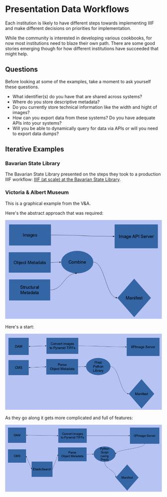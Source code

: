 # Presentation Data Workflows

Each institution is likely to have different steps towards implementing IIIF and make different decisions on priorities for implementation.

While the community is interested in developing various cookbooks, for now most institutions need to blaze their own path. There are some good stories emerging though for how different institutions have succeeded that might help.
<!-- #backlog:0 Are there any cookbooks that exist now? -->

## Questions

Before looking at some of the examples, take a moment to ask yourself these questions.

- What identifier(s) do you have that are shared across systems?
- Where do you store descriptive metadata?
- Do you currently store technical information like the width and hight of images?
- How can you export data from these systems? Do you have adequate APIs into your systems?
- Will you be able to dynamically query for data via APIs or will you need to export data dumps?

<!-- #backlog:30 Maybe this is already covered: Show how different types of data that might be coming from different systems get mapped into IIIF. Talk about how to approach that mapping and automating output of manifests. -->

## Iterative Examples

### Bavarian State Library

The Bavarian State Library presented on the steps they took to a production IIIF workflow: [IIIF (at scale) at the Bavarian State Library][bavarian].

### Victoria &amp; Albert Museum

This is a graphical example from the V&A.

Here's the abstract approach that was required:

![](../assets/images/va-iterative-integration-overview.png)

Here's a start:

![](../assets/images/va-iterative-integration-step1.png)

As they go along it gets more complicated and full of features:

![](../assets/images/va-iterative-integration-step2.png)

[bavarian]: https://drive.google.com/open?id=0B8biwZuDijgednFYVlREWVc2Y0E
